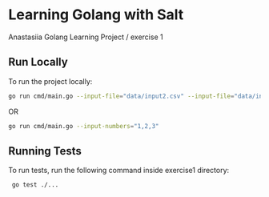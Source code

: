 
# Learning Golang with Salt

Anastasiia Golang Learning Project / exercise 1

## Run Locally
To run the project locally:
```bash
go run cmd/main.go --input-file="data/input2.csv" --input-file="data/input1.txt"
```
OR
```bash
go run cmd/main.go --input-numbers="1,2,3" 
```



## Running Tests
To run tests, run the following command inside exercise1 directory:

```bash
 go test ./...
```
